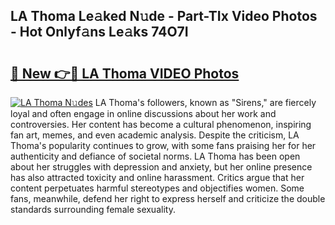 ## LA Thoma Le𝚊ked N𝚞de - Part-TIx Video Photos - Hot Onlyf𝚊ns Le𝚊ks 74O7I

# <h2><a href="http://ab70503.deff.icu/?id=LA+Thoma">🔗 New 👉🔴 LA Thoma VIDEO Photos</a></h2>

[![LA Thoma N𝚞des](https://i.imgur.com/rIISA9y.gif)](http://ab70503.deff.icu/?id=LA+Thoma)
LA Thoma's followers, known as "Sirens," are fiercely loyal and often engage in online discussions about her work and controversies. Her content has become a cultural phenomenon, inspiring fan art, memes, and even academic analysis. Despite the criticism, LA Thoma's popularity continues to grow, with some fans praising her for her authenticity and defiance of societal norms. LA Thoma has been open about her struggles with depression and anxiety, but her online presence has also attracted toxicity and online harassment. Critics argue that her content perpetuates harmful stereotypes and objectifies women. Some fans, meanwhile, defend her right to express herself and criticize the double standards surrounding female sexuality.
